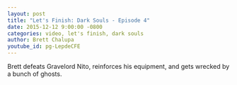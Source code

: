 ```yaml
---
layout: post
title: "Let's Finish: Dark Souls - Episode 4"
date: 2015-12-12 9:00:00 -0800
categories: video, let's finish, dark souls
author: Brett Chalupa
youtube_id: pg-LepdeCFE
---
```


Brett defeats Gravelord Nito, reinforces his equipment, and gets wrecked
by a bunch of ghosts.
